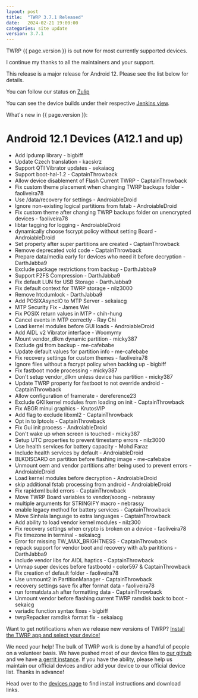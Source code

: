 ```yaml
---
layout: post
title:  "TWRP 3.7.1 Released"
date:   2024-02-21 19:00:00
categories: site update
version: 3.7.1
---
```


TWRP {{ page.version }} is out now for most currently supported devices.

I continue my thanks to all the maintainers and your support.

This release is a major release for Android 12.
Please see the list below for details.

You can follow our status on [Zulip](https://rebrand.ly/teamwin-recovery-zulip-community)

You can see the device builds under their respective [Jenkins view](https://jenkins.twrp.me).

What's new in {{ page.version }}:

# Android 12.1 Devices (A12.1 and up)
- Add lpdump library - bigbiff
- Update Czech translation - kacskrz
- Support QTI Vibrator updates - sekaiacg
- Support boot-hal-1.2 - CaptainThrowback
- Allow device disablement of Flash Current TWRP - CaptainThrowback
- Fix custom theme placement when changing TWRP backups folder - faoliveira78
- Use /data/recovery for settings - AndroiableDroid
- Ignore non-existing logical partitions from fstab - AndroiableDroid
- Fix custom theme after changing TWRP backups folder on unencrypted devices - faoliveira78 
- libtar tagging for logging - AndroiableDroid
- dynamically choose fscrypt policy without setting Board - AndroiableDroid
- Set property after super partitions are created - CaptainThrowback
- Remove deprecated vold code - CaptainThrowback
- Prepare data/media early for devices who need it before decryption - DarthJabba9
- Exclude package restrictions from backup - DarthJabba9
- Support F2FS Compression - DarthJabba9
- Fix default LUN for USB Storage - DarthJabba9
- Fix default context for TWRP storage - nilz3000
- Remove htcdumlock - DarthJabba9
- Add POSIXAsyncIO to MTP Server - sekaiacg
- MTP Security Fix - James Wei
- Fix POSIX return values in MTP - chih-hung
- Cancel events in MTP correctly - Ray Chi
- Load kernel modules before GUI loads - AndroiableDroid
- Add AIDL v2 Vibrator interface - Woomymy
- Mount vendor_dlkm dynamic partition - micky387
- Exclude gsi from backup - me-cafebabe
- Update default values for partition info - me-cafebabe
- Fix recovery settings for custom themes - faoliveira78
- Ignore files without a fscrypt policy when backing up - bigbiff
- Fix fastboot mode processing - micky387
- Don't setup vendor_dlkm unless device has partition - micky387
- Update TWRP property for fastboot to not override android - CaptainThrowback
- Allow configuration of framerate - dereference23
- Exclude GKI kernel modules from loading on init - CaptainThrowback
- Fix ABGR minui graphics - KrutosVIP
- Add flag to exclude libxml2 - CaptainThrowback
- Opt in to lptools - CaptainThrowback
- Fix Gui init process - AndroiableDroid
- Don't wake up when screen is touched - micky387
- Setup UTC properties to prevent timestamp errors - nilz3000
- Use health services for battery capacity - Mohd Faraz
- Include health services by default - AndroiableDroid
- BLKDISCARD on partition before flashing image - me-cafebabe
- Unmount oem and vendor partitions after being used to prevent errors - AndroiableDroid
- Load kernel modules before decryption - AndroiableDroid
- skip additional fstab processing from android - AndroiableDroid
- Fix rapidxml build errors - CaptainThrowback
- Move TWRP Board variables to vendor/soong - nebrassy
- multiple arguments for STRINGIFY macro - nebrassy
- enable legacy method for battery services - CaptainThrowback
- Move Sinhala language to extra languages - CaptainThrowback
- Add ability to load vendor kernel modules - nilz300
- Fix recovery settings when crypto is broken on a device - faoliveira78
- Fix timezone in terminal - sekaiacg 
- Error for missing TW\_MAX\_BRIGHTNESS - CaptainThrowback
- repack support for vendor boot and recovery with a/b parititions - DarthJabba9
- include vendor libs for AIDL haptics - CaptainThrowback
- Unmap super devices before fastbootd - color597 & CaptainThrowback
- Fix creation of default folder - faoliveira78
- Use unmount2 in PartitionManager - CaptainThrowback
- recovery settings save fix after format data - faoliveira78
- run formatdata.sh after formatting data - CaptainThrowback
- Unmount vendor before flashing current TWRP ramdisk back to boot - sekaicg
- variadic function syntax fixes - bigbiff
- twrpRepacker ramdisk format fix - sekaiacg

Want to get notifications when we release new versions of TWRP? [Install the TWRP app and select your device!](https://twrp.me/app)

We need your help! The bulk of TWRP work is done by a handful of people on a volunteer basis. We have pushed most of our device files to [our github](http://github.com/TeamWin/) and we have [a gerrit instance](http://gerrit.twrp.me). If you have the ability, please help us maintain our official devices and/or add your device to our official device list. Thanks in advance!

Head over to the [devices page](http://twrp.me/Devices) to find install instructions and download links.
